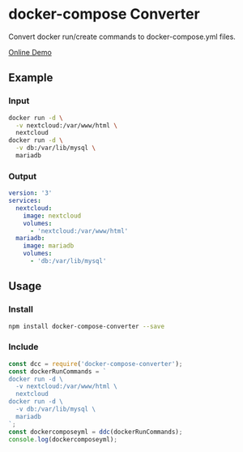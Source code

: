 # docker-compose Converter

Convert docker run/create commands to docker-compose.yml files.

[Online Demo](https://bucherfa.gitlab.io/dcc-web/)

## Example

### Input

```bash
docker run -d \
  -v nextcloud:/var/www/html \
  nextcloud
docker run -d \
  -v db:/var/lib/mysql \
  mariadb
```

### Output

```yml
version: '3'
services:
  nextcloud:
    image: nextcloud
    volumes:
      - 'nextcloud:/var/www/html'
  mariadb:
    image: mariadb
    volumes:
      - 'db:/var/lib/mysql'
```

## Usage

### Install

```bash
npm install docker-compose-converter --save
```

### Include

```javascript
const dcc = require('docker-compose-converter');
const dockerRunCommands = `
docker run -d \
  -v nextcloud:/var/www/html \
  nextcloud
docker run -d \
  -v db:/var/lib/mysql \
  mariadb
`;
const dockercomposeyml = ddc(dockerRunCommands);
console.log(dockercomposeyml);
```
